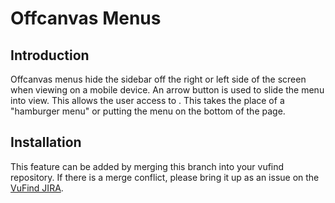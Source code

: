 Offcanvas Menus
===============

Introduction
------------
Offcanvas menus hide the sidebar off the right or left side of the screen when viewing on a mobile device. An arrow button is used to slide the menu into view. This allows the user access to . This takes the place of a "hamburger menu" or putting the menu on the bottom of the page.

Installation
------------
This feature can be added by merging this branch into your vufind repository. If there is a merge conflict, please bring it up as an issue on the [VuFind JIRA](http://vufind.org/jira).
